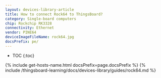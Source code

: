 ```yaml
---
layout: devices-library-article
title: How to connect Rock64 to ThingsBoard?
category: Single-board computers
chip: Rockchip RK3328
connectivity: Ethernet
vendor: PINE64
deviceImageFileName: rock64.jpg
docsPrefix: pe/
---
```



* TOC
{:toc}

{% include get-hosts-name.html docsPrefix=page.docsPrefix %}
{% include /thingsboard-learning/docs/devices-library/guides/rock64.md %}